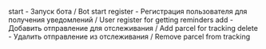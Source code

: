 start - Запуск бота / Bot start
register - Регистрация пользователя для получения уведомлений / User register for getting reminders
add - Добавить отправление для отслеживания / Add parcel for tracking
delete - Удалить отправление из отслеживания / Remove parcel from tracking
